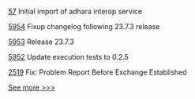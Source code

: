 
[57](https://github.com/hyperledger-labs/harmonia/pull/57) Initial import of adhara interop service

[5954](https://github.com/hyperledger/besu/pull/5954) Fixup changelog following 23.7.3 release

[5953](https://github.com/hyperledger/besu/pull/5953) Release 23.7.3

[5952](https://github.com/hyperledger/besu/pull/5952) Update execution tests to 0.2.5

[2519](https://github.com/hyperledger/aries-cloudagent-python/pull/2519) Fix: Problem Report Before Exchange Established


[See more >>>](https://start-here.hyperledger.org/pull-requests)
